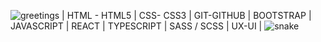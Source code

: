 ![greetings](https://user-images.githubusercontent.com/125485947/224444856-3586fbdf-c33d-4598-802d-8781178ea77d.gif)
| HTML - HTML5 |
CSS- CSS3 |
GIT-GITHUB |
BOOTSTRAP |
JAVASCRIPT |
REACT |
TYPESCRIPT |
SASS / SCSS |
UX-UI |
![snake](https://user-images.githubusercontent.com/125485947/224743414-016510b7-b76c-40c8-99b5-8907445fbbf6.svg)
